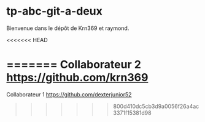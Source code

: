 # tp-abc-git-a-deux

Bienvenue dans le dépôt de Krn369 et raymond.

<<<<<<< HEAD

=======
Collaborateur 2 https://github.com/krn369
=======
Collaborateur 1 https://github.com/dexterjunior52
>>>>>>> 800d410dc5cb3d9a0056f26a4ac3371f15381d98
